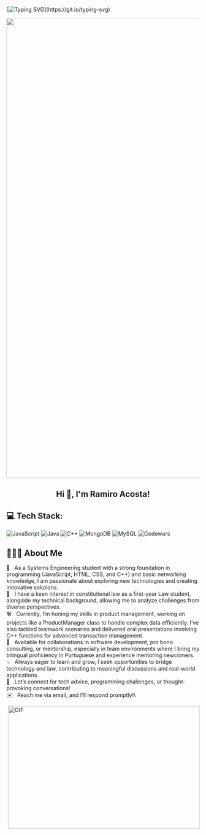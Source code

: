[![Typing SVG](https://readme-typing-svg.herokuapp.com?multiline=true&width=500&lines=Guys+Let's+Enjoy+Coding.)](https://git.io/typing-svg)



<p align="center">
  <img width="1200" src="assets/241765440-80728820-e06b-4f96-9c9e-9df46f0cc0a5.gif" />
</p>  

<h2 align="center">Hi  👋, I'm Ramiro Acosta!</h2>

## 💻 Tech Stack:

![JavaScript](https://img.shields.io/badge/javascript-%23323330.svg?style=for-the-badge&logo=javascript&logoColor=%23F7DF1E)
![Java](https://img.shields.io/badge/java-%23ED8B00.svg?style=for-the-badge&logo=openjdk&logoColor=white)
![C++](https://img.shields.io/badge/c++-%2300599C.svg?style=for-the-badge&logo=c%2B%2B&logoColor=white)
![MongoDB](https://img.shields.io/badge/MongoDB-%234ea94b.svg?style=for-the-badge&logo=mongodb&logoColor=white)
![MySQL](https://img.shields.io/badge/mysql-4479A1.svg?style=for-the-badge&logo=mysql&logoColor=white)
![Codewars](https://img.shields.io/badge/Codewars-B1361E?style=for-the-badge&logo=codewars&logoColor=grey)

## 👨🏻‍💻 About Me

🔭  &nbsp;As a Systems Engineering student with a strong foundation in programming (JavaScript, HTML, CSS, and C++) and basic networking knowledge, I am passionate about exploring new technologies and creating innovative solutions.\
🌱  &nbsp;I have a keen interest in constitutional law as a first-year Law student, alongside my technical background, allowing me to analyze challenges from diverse perspectives.\
🛠️  &nbsp;Currently, I’m honing my skills in product management, working on projects like a ProductManager class to handle complex data efficiently. I’ve also tackled teamwork scenarios and delivered oral presentations involving C++ functions for advanced transaction management.\
💼  &nbsp;Available for collaborations in software development, pro bono consulting, or mentorship, especially in team environments where I bring my bilingual proficiency in Portuguese and experience mentoring newcomers.\
💡 &nbsp; Always eager to learn and grow, I seek opportunities to bridge technology and law, contributing to meaningful discussions and real-world applications.\
💬  &nbsp;Let’s connect for tech advice, programming challenges, or thought-provoking conversations!\
✉️ &nbsp; Reach me via email, and I'll respond promptly!\

<div align="center"> </div>
 
<img align="right" alt="GIF" src="https://github.com/abhisheknaiidu/abhisheknaiidu/blob/master/code.gif?raw=true" width="500" height="320" />

